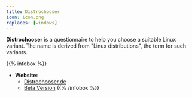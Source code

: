 ```yaml
---
title: Distrochooser
icon: icon.png
replaces: [windows]
---
```


**Distrochooser** is a questionnaire to help you choose a suitable Linux variant. The name is derived from "Linux distributions", the term for such variants.

{{% infobox %}}
- **Website:**
    - [Distrochooser.de](https://distrochooser.de/en/)
    - [Beta Version](https://beta.distrochooser.de/)
{{% /infobox %}}